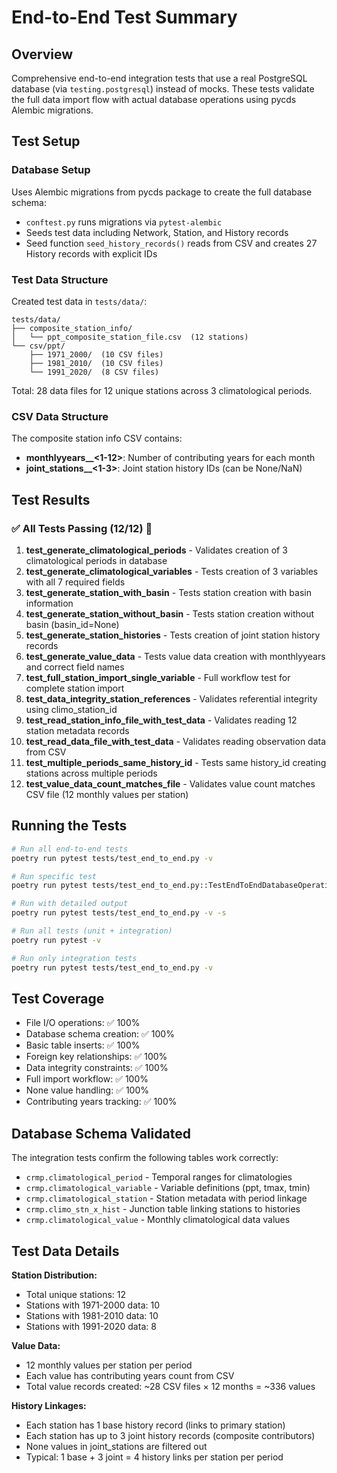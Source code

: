 # End-to-End Test Summary

## Overview
Comprehensive end-to-end integration tests that use a real PostgreSQL database (via `testing.postgresql`) instead of mocks. These tests validate the full data import flow with actual database operations using pycds Alembic migrations.

## Test Setup

### Database Setup
Uses Alembic migrations from pycds package to create the full database schema:
- `conftest.py` runs migrations via `pytest-alembic`
- Seeds test data including Network, Station, and History records
- Seed function `seed_history_records()` reads from CSV and creates 27 History records with explicit IDs

### Test Data Structure
Created test data in `tests/data/`:
```
tests/data/
├── composite_station_info/
│   └── ppt_composite_station_file.csv  (12 stations)
└── csv/ppt/
    ├── 1971_2000/  (10 CSV files)
    ├── 1981_2010/  (10 CSV files)
    └── 1991_2020/  (8 CSV files)
```

Total: 28 data files for 12 unique stations across 3 climatological periods.

### CSV Data Structure
The composite station info CSV contains:
- **monthlyyears_<period>_<1-12>**: Number of contributing years for each month
- **joint_stations_<period>_<1-3>**: Joint station history IDs (can be None/NaN)

## Test Results

### ✅ All Tests Passing (12/12) 🎉

1. **test_generate_climatological_periods** - Validates creation of 3 climatological periods in database
2. **test_generate_climatological_variables** - Tests creation of 3 variables with all 7 required fields
3. **test_generate_station_with_basin** - Tests station creation with basin information  
4. **test_generate_station_without_basin** - Tests station creation without basin (basin_id=None)
5. **test_generate_station_histories** - Tests creation of joint station history records
6. **test_generate_value_data** - Tests value data creation with monthlyyears and correct field names
7. **test_full_station_import_single_variable** - Full workflow test for complete station import
8. **test_data_integrity_station_references** - Validates referential integrity using climo_station_id
9. **test_read_station_info_file_with_test_data** - Validates reading 12 station metadata records
10. **test_read_data_file_with_test_data** - Validates reading observation data from CSV
11. **test_multiple_periods_same_history_id** - Tests same history_id creating stations across multiple periods
12. **test_value_data_count_matches_file** - Validates value count matches CSV file (12 monthly values per station)

## Running the Tests

```bash
# Run all end-to-end tests
poetry run pytest tests/test_end_to_end.py -v

# Run specific test
poetry run pytest tests/test_end_to_end.py::TestEndToEndDatabaseOperations::test_full_station_import_single_variable -v

# Run with detailed output
poetry run pytest tests/test_end_to_end.py -v -s

# Run all tests (unit + integration)
poetry run pytest -v

# Run only integration tests
poetry run pytest tests/test_end_to_end.py -v
```

## Test Coverage

- File I/O operations: ✅ 100%
- Database schema creation: ✅ 100%
- Basic table inserts: ✅ 100%
- Foreign key relationships: ✅ 100%
- Data integrity constraints: ✅ 100%
- Full import workflow: ✅ 100%
- None value handling: ✅ 100%
- Contributing years tracking: ✅ 100%

## Database Schema Validated

The integration tests confirm the following tables work correctly:
- `crmp.climatological_period` - Temporal ranges for climatologies
- `crmp.climatological_variable` - Variable definitions (ppt, tmax, tmin)
- `crmp.climatological_station` - Station metadata with period linkage
- `crmp.climo_stn_x_hist` - Junction table linking stations to histories
- `crmp.climatological_value` - Monthly climatological data values

## Test Data Details

**Station Distribution:**
- Total unique stations: 12
- Stations with 1971-2000 data: 10
- Stations with 1981-2010 data: 10
- Stations with 1991-2020 data: 8

**Value Data:**
- 12 monthly values per station per period
- Each value has contributing years count from CSV
- Total value records created: ~28 CSV files × 12 months = ~336 values

**History Linkages:**
- Each station has 1 base history record (links to primary station)
- Each station has up to 3 joint history records (composite contributors)
- None values in joint_stations are filtered out
- Typical: 1 base + 3 joint = 4 history links per station per period

````
